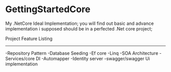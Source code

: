 # GettingStartedCore
My .NetCore Ideal Implementation;
you will find out basic and advance implementation i supposed should be in a perfected .Net core project;

Project Feature Listing
***********************************************
-Repository Pattern
-Database Seeding
-Ef core
-Linq
-SOA Architecture
-Services/core DI
-Automapper
-Identity server
-swagger/swagger Ui implementation
